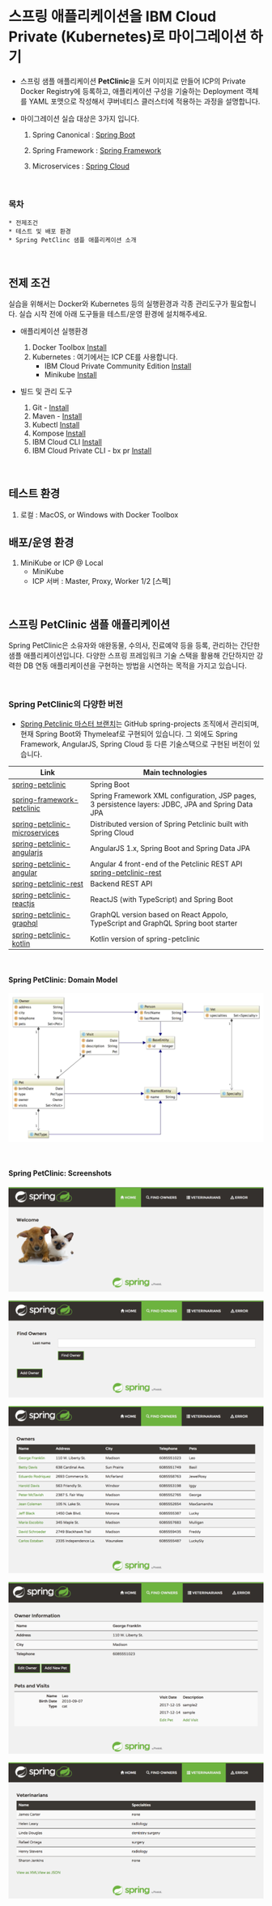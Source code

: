 # 스프링 애플리케이션을 IBM Cloud Private (Kubernetes)로 마이그레이션 하기
  
* 스프링 샘플 애플리케이션 **PetClinic**을 도커 이미지로 만들어 ICP의 Private Docker Registry에 등록하고, 애플리케이션 구성을 기술하는 Deployment 객체를 YAML 포맷으로 작성해서 쿠버네티스 클러스터에 적용하는 과정을 설명합니다.

* 마이그레이션 실습 대상은 3가지 입니다.
	1. Spring Canonical : [Spring Boot](https://github.com/kmsandbox/petclinic-on-kubernetes/tree/master/spring-boot)

	2. Spring Framework : [Spring Framework](https://github.com/kmsandbox/petclinic-on-kubernetes/tree/master/spring-framework)

	3. Microservices : [Spring Cloud](https://github.com/kmsandbox/petclinic-on-kubernetes/tree/master/spring-microservices)


&nbsp;
### 목차

	* 전제조건
	* 테스트 및 배포 환경 
	* Spring PetClinc 샘플 애플리케이션 소개


&nbsp;
## 전제 조건

실습을 위해서는 Docker와 Kubernetes 등의 실행환경과 각종 관리도구가 필요합니다. 실습 시작 전에 아래 도구들을 테스트/운영 환경에 설치해주세요.

* 애플리케이션 실행환경
	1. Docker Toolbox [Install](https://docs.docker.com/toolbox/overview/)
	2. Kubernetes : 여기에서는 ICP CE를 사용합니다.
		- IBM Cloud Private Community Edition [Install](https://github.com/IBM/deploy-ibm-cloud-private/blob/master/docs/deploy-vagrant.md)
		- Minikube [Install](https://github.com/kubernetes/minikube)

* 빌드 및 관리 도구
	1. Git - [Install]()
	2. Maven - [Install](https://maven.apache.org/install.html)
	3. Kubectl [Install](https://kubernetes.io/docs/tasks/tools/install-kubectl/)
	4. Kompose [Install](https://github.com/kubernetes/kompose)
	5. IBM Cloud CLI  [Install](https://console.bluemix.net/docs/cli/reference/bluemix_cli/get_started.html#getting-started)
	6. IBM Cloud Private CLI - bx pr [Install](https://www.ibm.com/support/knowledgecenter/en/SSBS6K_2.1.0/manage_cluster/install_cli.html)


&nbsp;
## 테스트 환경

1. 로컬 : MacOS, or Windows with Docker Toolbox

## 배포/운영 환경

1. MiniKube or ICP @ Local
	- MiniKube
	- ICP 서버 : Master, Proxy, Worker 1/2 [스펙]


&nbsp;
## 스프링 PetClinic 샘플 애플리케이션

Spring PetClinic은 소유자와 애완동물, 수의사, 진료예약 등을 등록, 관리하는 간단한 샘플 애플리케이션입니다. 다양한 스프링 프레임워크 기술 스택을 활용해 간단하지만 강력한 DB 연동 애플리케이션을 구현하는 방법을 시연하는 목적을 가지고 있습니다.  


&nbsp;
### Spring PetClinic의 다양한 버전

* [Spring Petclinic 마스터 브랜치](https://github.com/spring-projects/spring-petclinic)는 GitHub spring-projects 조직에서 관리되며, 현재 Spring Boot와 Thymeleaf로 구현되어 있습니다. 그 외에도 Spring Framework, AngularJS, Spring Cloud 등 다른 기술스택으로 구현된 버전이 있습니다.

Link	| Main technologies
-------|-----
[spring-petclinic](https://github.com/spring-projects/spring-petclinic)	| Spring Boot
[spring-framework-petclinic](https://github.com/spring-petclinic/spring-framework-petclinic)	| Spring Framework XML configuration, JSP pages, 3 persistence layers: JDBC, JPA and Spring Data JPA
[spring-petclinic-microservices](https://github.com/spring-petclinic/spring-petclinic-microservices)	| Distributed version of Spring Petclinic built with Spring Cloud
[spring-petclinic-angularjs](https://github.com/spring-petclinic/spring-petclinic-angularjs)	| AngularJS 1.x, Spring Boot and Spring Data JPA
[spring-petclinic-angular](https://github.com/spring-petclinic/spring-petclinic-angular)	| Angular 4 front-end of the Petclinic REST API [spring-petclinic-rest](https://github.com/spring-petclinic/spring-petclinic-rest)
[spring-petclinic-rest](https://github.com/spring-petclinic/spring-petclinic-rest)	|	Backend REST API
[spring-petclinic-reactjs](https://github.com/spring-petclinic/spring-petclinic-reactjs)	| ReactJS (with TypeScript) and Spring Boot
[spring-petclinic-graphql](https://github.com/spring-petclinic/spring-petclinic-graphql)	| GraphQL version based on React Appolo, TypeScript and GraphQL Spring boot starter
[spring-petclinic-kotlin](https://github.com/spring-petclinic/spring-petclinic-kotlin)		| Kotlin version of spring-petclinic


&nbsp;
#### Spring PetClinic: Domain Model

![Domain model](images/Domain_Model.png)


&nbsp;
#### Spring PetClinic: Screenshots

![Welcome](images/UI_Welcome.png)

![](images/UI_OwnerFind.png)

![](images/UI_OwnerList.png)

![](images/UI_OwnerDetail.png)

![](images/UI_VetsList.png) 

  








